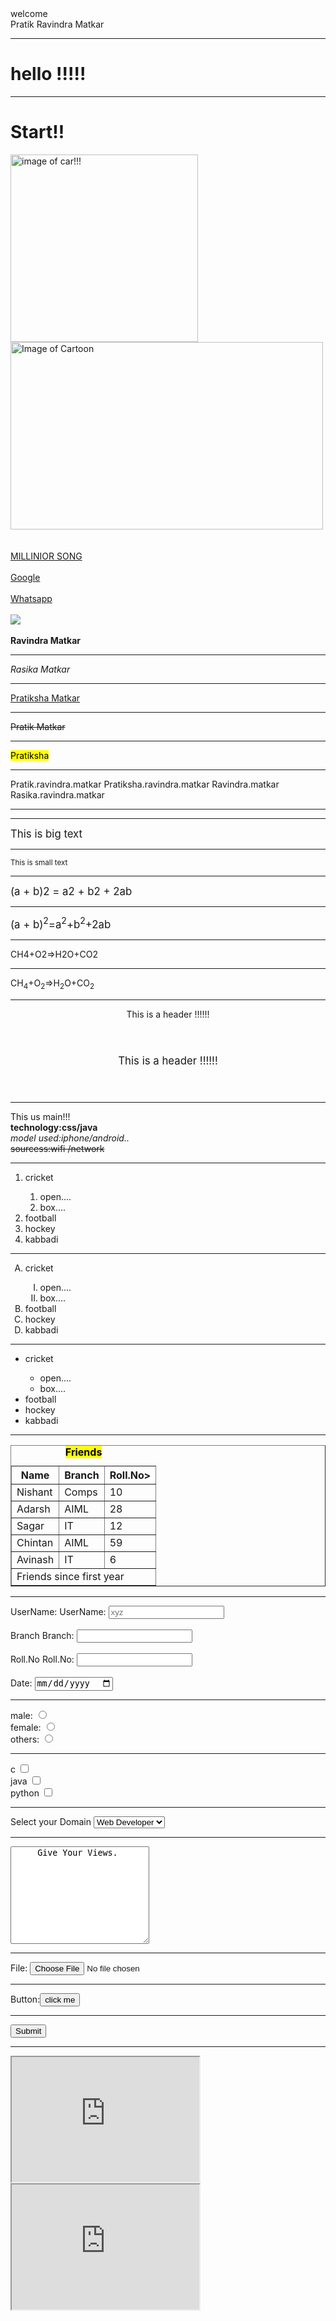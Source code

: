 <!DOCTYPE html>
<html>
   <head>welcome</head>
   <br>
    <body>Pratik Ravindra Matkar 
        <hr>
        <h1>hello !!!!!</h1>
        <hr>
        <h1>Start!!</h1>
        <image src="images/lamboo.jpg"
        alt="image of car!!!"
        height="300px">
        <image src="images/tenor.jpg"
           alt="Image of Cartoon"
        height="300px"
        width="500px"></image><br><br><br>
    <a href="https://www.youtube.com/">MILLINIOR SONG</a><br>
    <br>
    <a href="https://www.google.com/" target="_blank">Google </a><br>
    <br>
    <a href="https://www.whatsapp.com/" target="_blank">Whatsapp</a><br>
    <br>
    <a href="https://www.whatsapp.com/" target="_blank"><img src="images/lamboo.jpg" ></a><br>
    <br>
    <b>Ravindra Matkar</b><br><hr>
    <i>Rasika Matkar</i><br><hr>
    <u>Pratiksha Matkar</u><br><hr>
    <s>Pratik Matkar</s><br><hr>
    <mark>Pratiksha</mark><hr>
  <p>Pratik.ravindra.matkar Pratiksha.ravindra.matkar Ravindra.matkar Rasika.ravindra.matkar</p>  <hr>
<hr>
<big>This is big text</big>
<hr>
<small>This is small text</small><hr>

<big>(a + b)2 = a2 + b2 + 2ab</big><hr>
<big>(a + b)<sup>2</sup>=a<sup>2</sup>+b<sup>2</sup>+2ab</big><hr>
<p>CH4+O2=>H2O+CO2 </p><hr>
<p>CH<sub>4</sub>+O<sub>2</sub>=>H<sub>2</sub>O+CO<sub>2</sub> </p><hr>
<header>This is a header !!!!!!</header>
<header><big>This is a header !!!!!!</big></header><hr>
<main>This us main!!!</main>
<main>
<section><b>technology:css/java</b></section>
<section><i>model used:iphone/android..</i></section>
<section><s>sourcess:wifi /network</s></section>
</main><hr>
<ol>
    <li>cricket</li>
    <ol><li>open....</li>
    <li>box....</li></ol>
    <li>football</li>
    <li>hockey</li>
    <li>kabbadi</li>
</ol><hr>
<ol type="A">
    <li>cricket</li>
    <ol type="I"><li>open....</li>
    <li>box....</li></ol>
    <li>football</li>
    <li>hockey</li>
    <li>kabbadi</li>
</ol>
<hr>
<ul><li>cricket</li>
    <ul><li>open....</li>
    <li>box....</li></ul>
    <li>football</li>
    <li>hockey</li>
    <li>kabbadi</li></ul><hr>   


 <table border="1"> <caption><b><mark>Friends</mark></b></caption>

   <th>Name</th>
   <th>Branch</th>
   <th>Roll.No></th>
   <tr> 
    <td>Nishant</td>
    <td>Comps</td>
    <td>10</td></tr>
<tr>
    <td>Adarsh</td>
    <td>AIML</td>
    <td>28</td></tr>
<tr>
    <td>Sagar</td>
    <td>IT</td>
    <td>12</td></tr>
<tr>
    <td>Chintan</td>
    <td>AIML</td>
    <td>59</td></tr>
<tr>
    <td>Avinash</td>
    <td>IT</td>
    <td>6</td></tr>
<tr>
    <td colspan="3">Friends since first year</td>
</tr>
</table><hr>
    <label for="Name">UserName:</label>
    UserName: <input type="text" id="Name" placeholder="xyz" required="true"><br><br>
 <label for="Branch">Branch</label>
    Branch: <input type="text" id="Branch"><br><br>
    <label for="Roll.No">Roll.No</label>
    Roll.No: <input type="number" id="Roll.No"> <br><br>
 Date: <input type="date"><br>
<hr>
    <label for="male">male:</label>
    <input type="radio"  id="male" name="gender"  value="male"><br>
 <label for="female">female:</label>
    <input type="radio"  id="female" name="gender"  value="female"><br>
 <label for="others">others:</label>
    <input type="radio" id="others" name="gender"  value="others"><br>
<hr>
    <label for="c">c</label>
    <input type="checkbox" name="lang" id="c" value="c"><br>
<label for="java">java</label>
    <input type="checkbox" name="lang" id="java"><br>
   <label for="python">python</label>
    <input type="checkbox" name="python" id="python"><br>
<hr>
    <label for="Domain">Select your Domain</label>
    <select name="Domain" id="Domain">
        <option value="Web Developer">Web Developer</option>
        <option value="Data Science">Data Science</option>
        <option value=" Data Security"> Data Security</option>
        <option value="Others">Others</option>
    </select><br>
<hr>
    <textarea name="Views" id="Views" cols="25" rows="10">     Give Your Views.</textarea><br>
<hr>

File: <input type="file"><br>
<hr>

   Button:<input type="button" value="click me"><br>
<hr>
    <input type="submit"><hr>
</form>
    <iframe src="https://en.wikipedia.org/wiki/Main_Page" height="200" width="300"></iframe>

 <iframe src="https://chatgpt.com/" width="300" height="200"></iframe>
</body>
</html>
